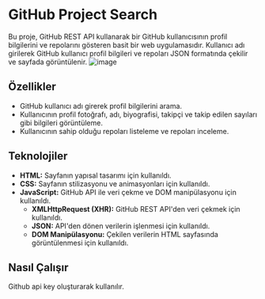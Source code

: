 # GitHub Project Search

Bu proje, GitHub REST API kullanarak bir GitHub kullanıcısının profil bilgilerini ve repolarını gösteren basit bir web uygulamasıdır. Kullanıcı adı girilerek GitHub kullanıcı profil bilgileri ve repoları JSON formatında çekilir ve sayfada görüntülenir.
![image](https://github.com/user-attachments/assets/ba647d0d-f2c8-4810-8075-30bdc883efbd)


## Özellikler

- GitHub kullanıcı adı girerek profil bilgilerini arama.
- Kullanıcının profil fotoğrafı, adı, biyografisi, takipçi ve takip edilen sayıları gibi bilgileri görüntüleme.
- Kullanıcının sahip olduğu repoları listeleme ve repoları inceleme.

## Teknolojiler

- **HTML:** Sayfanın yapısal tasarımı için kullanıldı.
- **CSS:** Sayfanın stilizasyonu ve animasyonları için kullanıldı.
- **JavaScript:** GitHub API ile veri çekme ve DOM manipülasyonu için kullanıldı.
  - **XMLHttpRequest (XHR):** GitHub REST API'den veri çekmek için kullanıldı.
  - **JSON:** API'den dönen verilerin işlenmesi için kullanıldı.
  - **DOM Manipülasyonu:** Çekilen verilerin HTML sayfasında görüntülenmesi için kullanıldı.


## Nasıl Çalışır

Github api key oluşturarak kullanılır.
